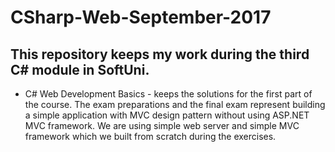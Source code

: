 # CSharp-Web-September-2017

## This repository keeps my work during the third C# module in SoftUni.

- C# Web Development Basics - keeps the solutions for the first part of the course. The exam preparations and the final exam represent building a simple application with MVC design pattern without using ASP.NET MVC framework. We are using simple web server and simple MVC framework which we built from scratch during the exercises.
